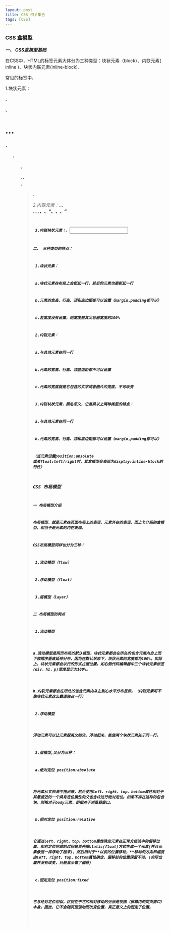```yaml
---
layout: post
title: CSS 相关集合
tags: [CSS]
---
```




### CSS 盒模型

***一、  CSS盒模型基础***

在CSS中，HTML的标签元素大体分为三种类型：块状元素（block）、内联元素( inline )、块状内联元素(inline-block).

常见的标签中，

​    1.块状元素：<div>、<p>、<h1>...<h6>、<ol>、<ul>、<dl>、<table>、<address>、<blockquote>  、<form>

​    2.内联元素：<a>、<span>、<br>、<i>、<em>、<strong>、<label>、<q>、<var>、<cite>、<code>

​    3.内联块状元素：<img>、<input>

***二、 三种类型的特点：***

​    1.块状元素：

​        a.块状元素在布局上会新起一行，其后的元素也要新起一行

​        b.元素的宽高、行高、顶和底边距都可以设置（margin,padding都可以）

​        c.若宽度没有设置，则宽度是其父容器宽度的100%

​    2.内联元素：

​        a.与其他元素在同一行

​        b.元素的宽高、行高、顶底边距都不可以设置

​        c.元素的宽度就是它包含的文字或者图片的宽度，不可改变

​    3.内联块状元素，顾名思义，它兼具以上两种类型的特点：

​        a.与其他元素在同一行

​        b.元素的宽高、行高、顶和底边距都可以设置（margin,padding都可以）

（当元素设置position:absolute 或者float:left/right时，其盒模型会表现为display:inline-block的特性）





### CSS 布局模型

***一  布局模型介绍***

布局模型，就是元素在页面布局上的表现，元素外在的表现，而上节介绍的盒模型，相当于是元素的内在表现。

CSS布局模型同样也分为三种：

​    1.流动模型（flow）

​    2.浮动模型（float）

​    3.层模型（layer）

***二  布局模型的特点***

​    **1.流动模型**

​        a.流动模型是网页布局的默认模型，**块状元素**都会在所处的**包含元素内**自上而下按顺序垂直延伸分布，因为在默认状态下，块状元素的宽度都为**100%**。实际上，块状元素都会以行的形式占据位置。如右侧代码编辑器中三个块状元素标签(div，h1，p)宽度显示为100%。

​        b.**内联元素**都会在所处的包含元素内从左到右水平分布显示。（内联元素可不像块状元素这么霸道独占一行）

​    **2.浮动模型**

​        浮动元素可以让元素脱离文档流，浮动起来，能使两个块状元素处于同一行。

​    **3.层模型**,又分为三种：

​        a.绝对定位 position:absolute

​            将元素从文档流中拖出来，然后使用left、right、top、bottom属性相对于其最接近的一个具有定位属性的父包含块进行绝对定位。如果不存在这样的包含块，则相对于body元素，即相对于**浏览器窗口**。

​        b.相对定位 position:relative

​            它通过left、right、top、bottom属性确定元素在**正常文档流中**的偏移位置。相对定位完成的过程是首先按static(float)方式生成一个元素(并且元素像层一样浮动了起来)，然后相对于**以前的位置移动，**移动的方向和幅度由left、right、top、bottom属性确定，偏移前的位置保留不动。(实际位置并没有改变，只是显示做了偏移)

​        c.固定定位 position:fixed

​            它与绝对定位相似，区别在于它的相对移动的坐标是视图（**屏幕内的网页窗口**）本身。因此，它不会随页面滚动而改变位置，真正意义上的固定了位置。